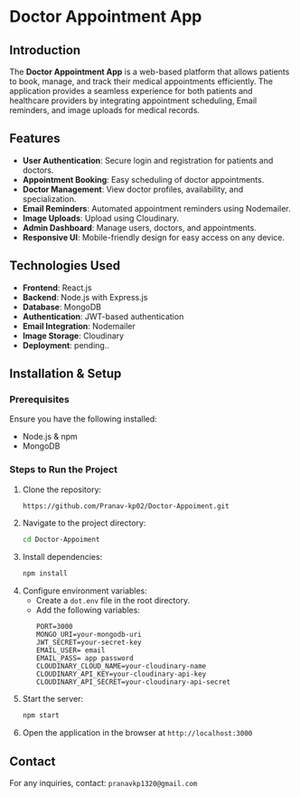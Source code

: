 # Doctor Appointment App

## Introduction
The **Doctor Appointment App** is a web-based platform that allows patients to book, manage, and track their medical appointments efficiently. The application provides a seamless experience for both patients and healthcare providers by integrating appointment scheduling, Email reminders, and image uploads for medical records.

## Features
- **User Authentication**: Secure login and registration for patients and doctors.
- **Appointment Booking**: Easy scheduling of doctor appointments.
- **Doctor Management**: View doctor profiles, availability, and specialization.
- **Email Reminders**: Automated appointment reminders using Nodemailer.
- **Image Uploads**: Upload using Cloudinary.
- **Admin Dashboard**: Manage users, doctors, and appointments.
- **Responsive UI**: Mobile-friendly design for easy access on any device.

## Technologies Used
- **Frontend**: React.js 
- **Backend**: Node.js with Express.js
- **Database**: MongoDB
- **Authentication**: JWT-based authentication
- **Email Integration**: Nodemailer
- **Image Storage**: Cloudinary
- **Deployment**: pending..

## Installation & Setup
### Prerequisites
Ensure you have the following installed:
- Node.js & npm
- MongoDB 

### Steps to Run the Project
1. Clone the repository:
   ```sh
   https://github.com/Pranav-kp02/Doctor-Appoiment.git
   ```
2. Navigate to the project directory:
   ```sh
   cd Doctor-Appoiment
   ```
3. Install dependencies:
   ```sh
   npm install
   ```
4. Configure environment variables:
   - Create a `dot.env` file in the root directory.
   - Add the following variables:
     ```env
     PORT=3000
     MONGO_URI=your-mongodb-uri
     JWT_SECRET=your-secret-key
     EMAIL_USER= email
     EMAIL_PASS= app password
     CLOUDINARY_CLOUD_NAME=your-cloudinary-name
     CLOUDINARY_API_KEY=your-cloudinary-api-key
     CLOUDINARY_API_SECRET=your-cloudinary-api-secret
     ```
5. Start the server:
   ```sh
   npm start
   ```
6. Open the application in the browser at `http://localhost:3000`

## Contact
For any inquiries, contact: `pranavkp1320@gmail.com`

